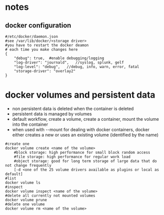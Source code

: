 # notes

## docker configuration

```
#/etc/docker/daemon.json
#see /var/lib/docker/<storage driver>
#you have to restart the docker deamon
# each time you make changes here
{
    "debug": true,  #enable debugging/logging
    "log-driver": "journald",   //syslog, splunk, gelf
    "log-level": "debug",   //debug, info, warn, error, fatal
    "storage-driver": "overlay2"
}
```

# docker volumes and persistent data

* non persistent data is deleted when the container is deleted
* persistent data is managed by volumes
* default workflow, create a volume, create a container, mount the volume into the container
* when used with --mount for dealing with docker containers, docker either creates a new or uses an existing volume (identified by the name)

```
#create one
docker volume create <name of the volume>
    #block storage: high performance for small block random access
    #file storage: high performance for regular work load
    #object storage: good for long term storage of large data that do not change frequently
    [-d <one of the 25 volume drivers available as plugins or local as default]
#list
docker volume ls
#inspect
docker volume inspect <name of the volume>
#delete all currently not mounted volumes
docker volume prune
#delete one volume
docker volume rm <name of the volume>
```
